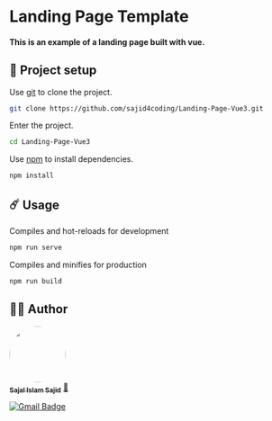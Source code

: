 # Landing Page Template

#### This is an example of a landing page built with vue.


## 🚀 Project setup

Use [git](https://git-scm.com/) to clone the project.

```bash
git clone https://github.com/sajid4coding/Landing-Page-Vue3.git
```
Enter the project.
```bash
cd Landing-Page-Vue3
```
Use [npm](https://www.npmjs.com/) to install dependencies.
```bash
npm install
```


## ☄️ Usage

Compiles and hot-reloads for development
```bash
npm run serve
```

Compiles and minifies for production
```bash
npm run build
```

## 👷‍♂️ Author
<a href="https://github.com/sajid4coding">
 <img style="border-radius: 50%;" src="https://avatars.githubusercontent.com/u/110894919?v=4" width="100px;" alt=""/>
 <br />
 <sub><b>Sajal Islam Sajid</b></sub></a> <a href="https://github.com/sajid4coding" title="Github">🚀</a>

[![Gmail Badge](https://img.shields.io/badge/-sajalislamsajid@gmail.com-c14438?style=flat-square&logo=Gmail&logoColor=white&link=mailto:sajalislamsajid@gmail.com)](mailto:sajalislamsajid@gmail.com)

